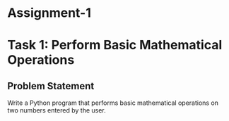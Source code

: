 # Assignment-1
# Task 1: Perform Basic Mathematical Operations

## Problem Statement
Write a Python program that performs basic mathematical operations on two numbers entered by the user.
